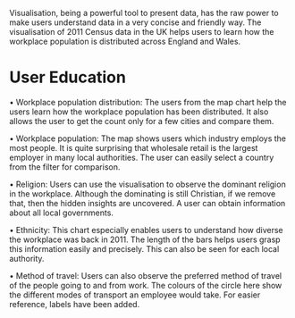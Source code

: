 Visualisation, being a powerful tool to present data, has the raw power to make users understand data in a
very concise and friendly way. The visualisation of 2011 Census data in the UK helps users to learn how
the workplace population is distributed across England and Wales.

# User Education

• Workplace population distribution: The users from the map chart help the users learn how the
workplace population has been distributed. It also allows the user to get the count only for a few
cities and compare them.

• Workplace population: The map shows users which industry employs the most people. It is quite
surprising that wholesale retail is the largest employer in many local authorities. The user can easily
select a country from the filter for comparison.

• Religion: Users can use the visualisation to observe the dominant religion in the workplace.
Although the dominating is still Christian, if we remove that, then the hidden insights are uncovered.
A user can obtain information about all local governments.

• Ethnicity: This chart especially enables users to understand how diverse the workplace was back in
2011. The length of the bars helps users grasp this information easily and precisely. This can also
be seen for each local authority.

• Method of travel: Users can also observe the preferred method of travel of the people going to and
from work. The colours of the circle here show the different modes of transport an employee would
take. For easier reference, labels have been added.

